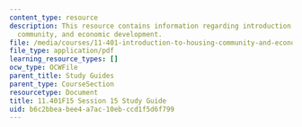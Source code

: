 ```yaml
---
content_type: resource
description: This resource contains information regarding introduction to housing,
  community, and economic development.
file: /media/courses/11-401-introduction-to-housing-community-and-economic-development-fall-2015/b6c2bbeabee4a7ac10ebccd1f5d6f799_MIT11_401F15_Session15.pdf
file_type: application/pdf
learning_resource_types: []
ocw_type: OCWFile
parent_title: Study Guides
parent_type: CourseSection
resourcetype: Document
title: 11.401F15 Session 15 Study Guide
uid: b6c2bbea-bee4-a7ac-10eb-ccd1f5d6f799
---
```

